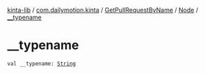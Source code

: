 [kinta-lib](../../../index.md) / [com.dailymotion.kinta](../../index.md) / [GetPullRequestByName](../index.md) / [Node](index.md) / [__typename](./__typename.md)

# __typename

`val __typename: `[`String`](https://kotlinlang.org/api/latest/jvm/stdlib/kotlin/-string/index.html)
